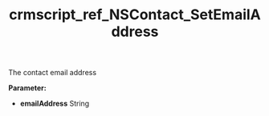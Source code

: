 ﻿---
title: crmscript_ref_NSContact_SetEmailAddress
description: NSContact.SetEmailAddress(String emailAddress)
intellisense: NSContact.SetEmailAddress
keywords: NSContact, GetEmailAddress
so.topic: reference
---

The contact email address

**Parameter:** 
 - **emailAddress** String

